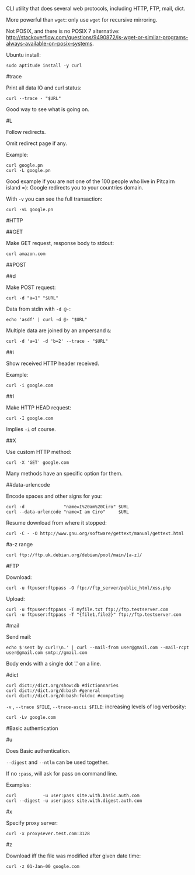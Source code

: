 CLI utility that does several web protocols, including HTTP, FTP, mail, dict.

More powerful than `wget`: only use `wget` for recursive mirroring.

Not POSIX, and there is no POSIX 7 alternative: <http://stackoverflow.com/questions/9490872/is-wget-or-similar-programs-always-available-on-posix-systems>.

Ubuntu install:

    sudo aptitude install -y curl

#trace

Print all data IO and curl status:

    curl --trace - "$URL"

Good way to see what is going on.

#L

Follow redirects.

Omit redirect page if any.

Example:

    curl google.pn
    curl -L google.pn

Good example if you are not one of the 100 people who live in Pitcairn island =): Google redirects you to your countries domain.

With `-v` you can see the full transaction:

    curl -vL google.pn

#HTTP

##GET

Make GET request, response body to stdout:

    curl amazon.com

##POST

##d

Make POST request:

    curl -d "a=1" "$URL"

Data from stdin with `-d @-`:

    echo 'asdf' | curl -d @- "$URL"

Multiple data are joined by an ampersand `&`:

    curl -d 'a=1' -d 'b=2' --trace - "$URL"

##i

Show received HTTP header received.

Example:

    curl -i google.com

##I

Make HTTP HEAD request:

    curl -I google.com

Implies `-i` of course.

##X

Use custom HTTP method:

    curl -X 'GET' google.com

Many methods have an specific option for them.

##data-urlencode

Encode spaces and other signs for you:

    curl -d               "name=I%20am%20Ciro" $URL
    curl --data-urlencode "name=I am Ciro"     $URL

Resume download from where it stopped:

    curl -C - -O http://www.gnu.org/software/gettext/manual/gettext.html

#a-z range

    curl ftp://ftp.uk.debian.org/debian/pool/main/[a-z]/

#FTP

Download:

    curl -u ftpuser:ftppass -O ftp://ftp_server/public_html/xss.php

Upload:

    curl -u ftpuser:ftppass -T myfile.txt ftp://ftp.testserver.com
    curl -u ftpuser:ftppass -T "{file1,file2}" ftp://ftp.testserver.com

#mail

Send mail:

    echo $'sent by curl!\n.' | curl --mail-from user@gmail.com --mail-rcpt user@gmail.com smtp://gmail.com

Body ends with a single dot '.' on a line.

#dict

    curl dict://dict.org/show:db #dictionnaries
    curl dict://dict.org/d:bash #general
    curl dict://dict.org/d:bash:foldoc #computing

`-v` , `--trace $FILE`, `--trace-ascii $FILE`: increasing levels of log verbosity:

    curl -Lv google.com

#Basic authentication

#u

Does Basic authentication.

`--digest` and `--ntlm` can be used together.

If no `:pass`, will ask for pass on command line.

Examples:

    curl          -u user:pass site.with.basic.auth.com
    curl --digest -u user:pass site.with.digest.auth.com

#x

Specify proxy server:

    curl -x proxysever.test.com:3128

#z

Download iff the file was modified after given date time:

    curl -z 01-Jan-00 google.com
